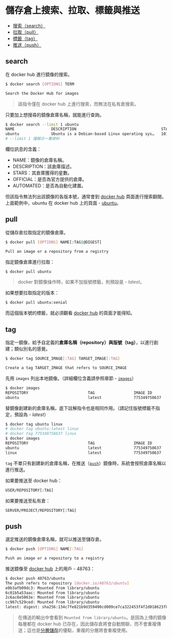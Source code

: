 # 儲存倉上搜索、拉取、標籤與推送

- [搜索（search）](#search)
- [拉取（pull）](#pull)
- [標籤（tag）](#tag)
- [推送（push）](#push)

## search

在 docker hub 進行鏡像的搜索。

```bash
$ docker search [OPTIONS] TERM

Search the Docker Hub for images
```

> 該指令僅在 docker hub 上進行搜索，而無法在私有倉搜索。

只要加上想搜尋的鏡像倉庫名稱，就能進行查詢。

```bash
$ docker search --limit 1 ubuntu
NAME                DESCRIPTION                                     STARS               OFFICIAL            AUTOMATED
ubuntu              Ubuntu is a Debian-based Linux operating sys…   10169               [OK]   
# --limit 1 僅顯示一筆資料            
```

欄位訊息的含義：
- NAME：鏡像的倉庫名稱。
- DESCRIPTION：該倉庫描述。
- STARS：其倉庫獲得的星數。
- OFFICIAL：是否為官方提供的倉庫。
- AUTOMATED：是否為自動化建置。

但該指令無法列出該鏡像的各版本號，通常會到 [docker hub](https://hub.docker.com/) 頁面進行搜索翻閱。上面範例中，ubuntu 在 docker hub 上的頁面 - [ubuntu](https://hub.docker.com/_/ubuntu/)。

## pull

從儲存倉拉取指定的鏡像倉庫。

```bash
$ docker pull [OPTIONS] NAME[:TAG|@DIGEST]

Pull an image or a repository from a registry
```

指定鏡像倉庫進行拉取：

```bash
$ docker pull ubuntu
```
> docker 對鏡像操作時，如果不加版號標籤，則預設是 - *latest*。

如果想要拉取指定的版本：

```bash
$ docker pull ubuntu:xenial
```

而這個版本號的標籤，就必須觀看 [docker hub](https://hub.docker.com/) 的頁面才能得知。

## tag

指定一鏡像，給予自定義的**倉庫名稱（repository）**與**版號（tag）**，以進行創建；類似別名的感覺。

```bash
$ docker tag SOURCE_IMAGE[:TAG] TARGET_IMAGE[:TAG]

Create a tag TARGET_IMAGE that refers to SOURCE_IMAGE
```

先用 `images` 列出本地鏡像。（詳細欄位含義請參照章節 - [`images`](list.md#本地查詢#欄位訊息的含義：)）

```bash
$ docker images
REPOSITORY                          TAG                 IMAGE ID            CREATED             SIZE
ubuntu                              latest              775349758637        2 weeks ago         64.2MB
```

替鏡像創建新的倉庫名稱，底下註解指令也是相同作用。（請記住版號標籤不指定，預設為 - *latest*）

```bash
$ docker tag ubuntu linux 
# docker tag ubuntu:latest linux
# docker tag 775349758637 linux
$ docker images 
REPOSITORY                          TAG                 IMAGE ID            CREATED             SIZE
ubuntu                              latest              775349758637        2 weeks ago         64.2MB
linux                               latest              775349758637        2 weeks ago         64.2MB
```

`tag` 不單只有創建新的倉庫名稱，在推送（[`push`](#push)）鏡像時，系統會按照倉庫名稱以進行推送。

如果要推送至 docker hub：

```bash
USER/REPOSITORY[:TAG]
```

如果要推送至私有倉：

```bash
SERVER/PROJECT/REPOSITORY[:TAG]
```

## push

選定推送的鏡像倉庫名稱，就可以推送至儲存倉。

```bash
$ docker push [OPTIONS] NAME[:TAG]

Push an image or a repository to a registry
```

推送鏡像至 [docker hub](https://hub.docker.com/) 上的用戶 - 48763：

```bash
$ docker push 48763/ubuntu 
The push refers to repository [docker.io/48763/ubuntu]
e0b3afb09dc3: Mounted from library/ubuntu 
6c01b5a53aac: Mounted from library/ubuntu 
2c6ac8e5063e: Mounted from library/ubuntu 
cc967c529ced: Mounted from library/ubuntu 
latest: digest: sha256:134c7fe821b9d359490cd009ce7ca322453f4f2d018623f849e580a89a685e5d size: 1152
```

> 在傳送的輸出中會看到 `Mounted from library/ubuntu`，是因為上傳的鏡像每層都在 docker hub 已存在，因此儲存倉將會自動關聯，而不會重複傳送；這也是[分層儲存](../basic-structure/layer-storage.md#分層儲存)的優點，重複的分層將會重複使用。